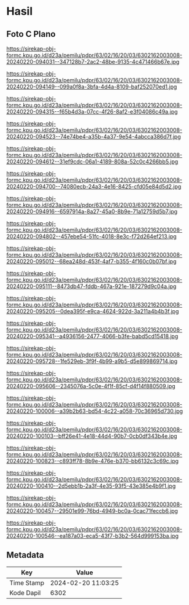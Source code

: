# Hasil

## Foto C Plano

https://sirekap-obj-formc.kpu.go.id/d23a/pemilu/pdpr/63/02/16/20/03/6302162003008-20240220-094031--347128b7-2ac2-48be-9135-4c471466b67e.jpg

https://sirekap-obj-formc.kpu.go.id/d23a/pemilu/pdpr/63/02/16/20/03/6302162003008-20240220-094149--099a0f8a-3bfa-4d4a-8109-baf252070ed1.jpg

https://sirekap-obj-formc.kpu.go.id/d23a/pemilu/pdpr/63/02/16/20/03/6302162003008-20240220-094315--f65b4d3a-07cc-4f26-8af2-e3f04086c49a.jpg

https://sirekap-obj-formc.kpu.go.id/d23a/pemilu/pdpr/63/02/16/20/03/6302162003008-20240220-094523--74e74be4-a35b-4a37-9e54-4abcca386d7f.jpg

https://sirekap-obj-formc.kpu.go.id/d23a/pemilu/pdpr/63/02/16/20/03/6302162003008-20240220-094612--31ef9cdc-06a1-4189-808a-52c0c4266bb5.jpg

https://sirekap-obj-formc.kpu.go.id/d23a/pemilu/pdpr/63/02/16/20/03/6302162003008-20240220-094700--74080ecb-24a3-4e16-8425-cfd05e84d5d2.jpg

https://sirekap-obj-formc.kpu.go.id/d23a/pemilu/pdpr/63/02/16/20/03/6302162003008-20240220-094916--6597914a-8a27-45a0-8b9e-71a12759d5b7.jpg

https://sirekap-obj-formc.kpu.go.id/d23a/pemilu/pdpr/63/02/16/20/03/6302162003008-20240220-094802--457ebe54-51fc-4018-8e3c-f72d264ef213.jpg

https://sirekap-obj-formc.kpu.go.id/d23a/pemilu/pdpr/63/02/16/20/03/6302162003008-20240220-095012--68ea248d-453f-4af7-b355-4f160c0b07bf.jpg

https://sirekap-obj-formc.kpu.go.id/d23a/pemilu/pdpr/63/02/16/20/03/6302162003008-20240220-095111--8473db47-fddb-467a-921e-187279d9c04a.jpg

https://sirekap-obj-formc.kpu.go.id/d23a/pemilu/pdpr/63/02/16/20/03/6302162003008-20240220-095205--0dea395f-e9ca-4624-922d-3a211a4b4b3f.jpg

https://sirekap-obj-formc.kpu.go.id/d23a/pemilu/pdpr/63/02/16/20/03/6302162003008-20240220-095341--a4936156-2477-4066-b3fe-babd5cd15418.jpg

https://sirekap-obj-formc.kpu.go.id/d23a/pemilu/pdpr/63/02/16/20/03/6302162003008-20240220-095728--1fe529eb-3f9f-4b99-a9b5-d5e899869714.jpg

https://sirekap-obj-formc.kpu.go.id/d23a/pemilu/pdpr/63/02/16/20/03/6302162003008-20240220-095606--2345076a-5c0e-4f1f-85cf-d4f14f880509.jpg

https://sirekap-obj-formc.kpu.go.id/d23a/pemilu/pdpr/63/02/16/20/03/6302162003008-20240220-100006--a39b2b63-bd54-4c22-a058-70c36965d730.jpg

https://sirekap-obj-formc.kpu.go.id/d23a/pemilu/pdpr/63/02/16/20/03/6302162003008-20240220-100103--bff26e41-4e18-44d4-90b7-0cb0df343b4e.jpg

https://sirekap-obj-formc.kpu.go.id/d23a/pemilu/pdpr/63/02/16/20/03/6302162003008-20240220-100823--c893ff78-8b9e-476e-b370-bb6132c3c69c.jpg

https://sirekap-obj-formc.kpu.go.id/d23a/pemilu/pdpr/63/02/16/20/03/6302162003008-20240220-100410--2d5ebb1b-2a3f-4e35-93f5-43e385e4b9f1.jpg

https://sirekap-obj-formc.kpu.go.id/d23a/pemilu/pdpr/63/02/16/20/03/6302162003008-20240220-100457--29501e99-76bd-4949-bc0a-0cac71feccb6.jpg

https://sirekap-obj-formc.kpu.go.id/d23a/pemilu/pdpr/63/02/16/20/03/6302162003008-20240220-100546--ea187a03-eca5-43f7-b3b2-564d999153ba.jpg


## Metadata

| Key        | Value               |
| ---------- | ------------------- |
| Time Stamp | 2024-02-20 11:03:25 |
| Kode Dapil | 6302                |



